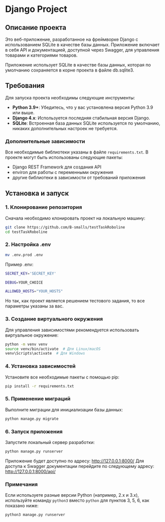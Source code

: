 # Django Project

## Описание проекта

Это веб-приложение, разработанное на фреймворке Django с использованием SQLite в качестве базы данных. Приложение включает в себя API и документацией, доступной через Swagger, для управления товарами и категориями товаров.

Приложение использует SQLite в качестве базы данных, которая по умолчанию сохраняется в корне проекта в файле db.sqlite3.

## Требования

Для запуска проекта необходимы следующие инструменты:

- **Python 3.9+**: Убедитесь, что у вас установлена версия Python 3.9 или выше.
- **Django 4.x**: Используется последняя стабильная версия Django.
- **SQLite**: Встроенная база данных SQLite используется по умолчанию, никаких дополнительных настроек не требуется.

### Дополнительные зависимости

Все необходимые библиотеки указаны в файле `requirements.txt`. В проекте могут быть использованы следующие пакеты:

- Django REST Framework для создания API
- environ для работы с переменными окружения
- другие библиотеки в зависимости от требований приложения

## Установка и запуск

### 1. Клонирование репозитория

Сначала необходимо клонировать проект на локальную машину:

```bash
git clone https://github.com/B-smalls/testTaskRoboline
cd testTaskRoboline
```

### 2. Настройка .env

```bash
mv .env.prod .env
```
Пример .env:
```bash
SECRET_KEY='SECRET_KEY'

DEBUG=YOUR_CHOICE

ALLOWED_HOSTS="YOUR_HOSTS"
```

Но так, как проект является решением тестового задания, то все параметры указаны за вас. 

### 3. Создание виртуального окружения
Для управления зависимостями рекомендуется использовать виртуальное окружение:
```bash
python -m venv venv
source venv/bin/activate  # Для Linux/macOS
venv\Scripts\activate  # Для Windows
```
### 4. Установка зависимостей 
Установите все необходимые пакеты с помощью pip:
```bash
pip install -r requirements.txt
```
### 5. Применение миграций
Выполните миграции для инициализации базы данных:
```bash
python manage.py migrate

```

### 6. Запуск приложения
Запустите локальный сервер разработки:
```bash
python manage.py runserver
```

Приложение будет доступно по адресу: http://127.0.0.1:8000/
Для доступа к Swagger документации перейдите по следующему адресу: http://127.0.0.1:8000/api/


### Примечания

Если используете разные версии Python (например, 2.x и 3.x), используйте команду `python3` вместо `python` для пунктов 3, 5, 6, как показано ниже:
```bash
python3 manage.py runserver
```
